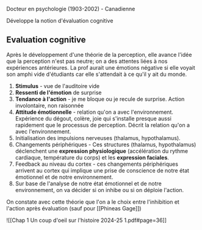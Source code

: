 Docteur en psychologie (1903-2002) - Canadienne

Développe la notion d'évaluation cognitive

## Evaluation cognitive
Après le développement d'une théorie de la perception, elle avance l'idée que la perception n'est pas neutre; on a des attentes liées à nos expériences antérieures.
	La prof aurait une émotions négative si elle voyait son amphi vide d'étudiants car elle s'attendait à ce qu'il y ait du monde.
	
1) **Stimulus** - vue de l'auditoire vide
2) **Ressenti de l'émotion** de surprise
3) **Tendance à l'action** - je me bloque ou je recule de surprise. Action involontaire, non raisonnée
4) **Attitude émotionnelle** - relation qu'on a avec l'environnement. Expérience du dégout, colère, joie qui s'installe presque aussi rapidement que le processus de perception. Décrit la relation qu'on a avec l'environnement.
5) Initialisation des impulsions nerveuses (thalamus, hypothalamus). 
6) Changements périphériques - Ces structures (thalamus, hypothalamus) déclenchent une **expression physiologique** (accélération du rythme cardiaque, température du corps) et les **expression faciales**.
7) Feedback au niveau du cortex - ces changements périphériques arrivent au cortex qui implique une prise de conscience de notre état émotionnel et de notre environnement.
8) Sur base de l'analyse de notre état émotionnel et de notre environnement, on va décider si on inhibe ou si on déploie l'action.

On constate avec cette théorie que l'on a le choix entre l'inhibition et l'action après évaluation (sauf pour [[Phineas Gage]])


![[Chap 1 Un coup d'oeil sur l'histoire 2024-25 1.pdf#page=36]]